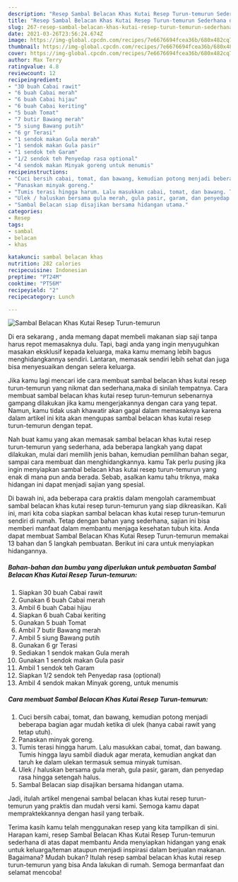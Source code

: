 ```yaml
---
description: "Resep Sambal Belacan Khas Kutai Resep Turun-temurun Sederhana dan Mudah Dibuat"
title: "Resep Sambal Belacan Khas Kutai Resep Turun-temurun Sederhana dan Mudah Dibuat"
slug: 267-resep-sambal-belacan-khas-kutai-resep-turun-temurun-sederhana-dan-mudah-dibuat
date: 2021-03-26T23:56:24.674Z
image: https://img-global.cpcdn.com/recipes/7e6676694fcea36b/680x482cq70/sambal-belacan-khas-kutai-resep-turun-temurun-foto-resep-utama.jpg
thumbnail: https://img-global.cpcdn.com/recipes/7e6676694fcea36b/680x482cq70/sambal-belacan-khas-kutai-resep-turun-temurun-foto-resep-utama.jpg
cover: https://img-global.cpcdn.com/recipes/7e6676694fcea36b/680x482cq70/sambal-belacan-khas-kutai-resep-turun-temurun-foto-resep-utama.jpg
author: Max Terry
ratingvalue: 4.8
reviewcount: 12
recipeingredient:
- "30 buah Cabai rawit"
- "6 buah Cabai merah"
- "6 buah Cabai hijau"
- "6 buah Cabai keriting"
- "5 buah Tomat"
- "7 butir Bawang merah"
- "5 siung Bawang putih"
- "6 gr Terasi"
- "1 sendok makan Gula merah"
- "1 sendok makan Gula pasir"
- "1 sendok teh Garam"
- "1/2 sendok teh Penyedap rasa optional"
- "4 sendok makan Minyak goreng untuk menumis"
recipeinstructions:
- "Cuci bersih cabai, tomat, dan bawang, kemudian potong menjadi beberapa bagian agar mudah ketika di ulek (hanya cabai rawit yang tetap utuh)."
- "Panaskan minyak goreng."
- "Tumis terasi hingga harum. Lalu masukkan cabai, tomat, dan bawang. Tumis hingga layu sambil diaduk agar merata, kemudian angkat dan taruh ke dalam ulekan termasuk semua minyak tumisan."
- "Ulek / haluskan bersama gula merah, gula pasir, garam, dan penyedap rasa hingga setengah halus."
- "Sambal Belacan siap disajikan bersama hidangan utama."
categories:
- Resep
tags:
- sambal
- belacan
- khas

katakunci: sambal belacan khas 
nutrition: 282 calories
recipecuisine: Indonesian
preptime: "PT24M"
cooktime: "PT56M"
recipeyield: "2"
recipecategory: Lunch

---
```



![Sambal Belacan Khas Kutai Resep Turun-temurun](https://img-global.cpcdn.com/recipes/7e6676694fcea36b/680x482cq70/sambal-belacan-khas-kutai-resep-turun-temurun-foto-resep-utama.jpg)

Di era  sekarang , anda memang dapat membeli makanan siap saji tanpa harus repot memasaknya dulu. Tapi, bagi anda yang ingin menyuguhkan masakan eksklusif kepada keluarga, maka kamu memang lebih bagus menghidangkannya sendiri. Lantaran, memasak sendiri lebih sehat dan juga bisa menyesuaikan dengan selera keluarga.

Jika kamu lagi mencari ide cara membuat sambal belacan khas kutai resep turun-temurun yang nikmat dan sederhana,maka di sinilah tempatnya. Cara membuat sambal belacan khas kutai resep turun-temurun  sebenarnya gampang dilakukan jika kamu mengerjakannya dengan cara yang tepat. Namun, kamu tidak usah khawatir akan gagal dalam memasaknya 
karena dalam artikel ini kita akan mengupas sambal belacan khas kutai resep turun-temurun dengan tepat.  



Nah buat kamu yang akan memasak sambal belacan khas kutai resep turun-temurun yang sederhana, ada beberapa langkah yang dapat dilakukan, mulai dari memilih jenis bahan, kemudian pemilihan bahan segar, sampai cara membuat dan menghidangkannya. kamu Tak perlu pusing jika ingin menyiapkan sambal belacan khas kutai resep turun-temurun yang enak di mana pun anda berada. Sebab, asalkan kamu  tahu triknya, maka hidangan ini dapat menjadi sajian yang spesial.

Di bawah ini, ada beberapa cara praktis  dalam mengolah caramembuat sambal belacan khas kutai resep turun-temurun yang siap dikreasikan. Kali ini, mari kita coba siapkan sambal belacan khas kutai resep turun-temurun sendiri di rumah. Tetap dengan bahan yang sederhana, sajian ini bisa memberi manfaat dalam membantu menjaga kesehatan tubuh kita. Anda dapat membuat Sambal Belacan Khas Kutai Resep Turun-temurun memakai 13 bahan dan 5 langkah pembuatan. Berikut ini cara untuk menyiapkan hidangannya.

<!--inarticleads1-->

##### Bahan-bahan dan bumbu yang diperlukan untuk pembuatan Sambal Belacan Khas Kutai Resep Turun-temurun:

1. Siapkan 30 buah Cabai rawit
1. Gunakan 6 buah Cabai merah
1. Ambil 6 buah Cabai hijau
1. Siapkan 6 buah Cabai keriting
1. Gunakan 5 buah Tomat
1. Ambil 7 butir Bawang merah
1. Ambil 5 siung Bawang putih
1. Gunakan 6 gr Terasi
1. Sediakan 1 sendok makan Gula merah
1. Gunakan 1 sendok makan Gula pasir
1. Ambil 1 sendok teh Garam
1. Siapkan 1/2 sendok teh Penyedap rasa (optional)
1. Ambil 4 sendok makan Minyak goreng, untuk menumis




<!--inarticleads2-->

##### Cara membuat Sambal Belacan Khas Kutai Resep Turun-temurun:

1. Cuci bersih cabai, tomat, dan bawang, kemudian potong menjadi beberapa bagian agar mudah ketika di ulek (hanya cabai rawit yang tetap utuh).
1. Panaskan minyak goreng.
1. Tumis terasi hingga harum. Lalu masukkan cabai, tomat, dan bawang. Tumis hingga layu sambil diaduk agar merata, kemudian angkat dan taruh ke dalam ulekan termasuk semua minyak tumisan.
1. Ulek / haluskan bersama gula merah, gula pasir, garam, dan penyedap rasa hingga setengah halus.
1. Sambal Belacan siap disajikan bersama hidangan utama.




Jadi, itulah artikel mengenai  sambal belacan khas kutai resep turun-temurun  yang praktis dan mudah versi kami. Semoga kamu dapat mempraktekkannya dengan hasil yang terbaik. 

Terima kasih kamu telah menggunakan resep yang kita tampilkan di sini. Harapan kami, resep  Sambal Belacan Khas Kutai Resep Turun-temurun sederhana di atas dapat membantu Anda menyiapkan hidangan yang enak untuk keluarga/teman ataupun menjadi inspirasi dalam berjualan makanan. Bagaimana? Mudah bukan? Itulah resep sambal belacan khas kutai resep turun-temurun yang bisa Anda lakukan di rumah. Semoga bermanfaat dan selamat mencoba!

